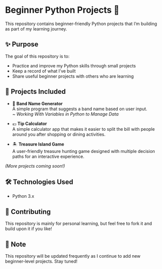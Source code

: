 # Beginner Python Projects 🐍

This repository contains beginner-friendly Python projects that I’m building as part of my learning journey.

## ✨ Purpose

The goal of this repository is to:
- Practice and improve my Python skills through small projects
- Keep a record of what I’ve built
- Share useful beginner projects with others who are learning

## 📁 Projects Included

- 🎸 **Band Name Generator**  
  A simple program that suggests a band name based on user input.    
  ~ *Working With Variables in Python to Manage Data*
  
- 💶 **Tip Calculator**  
  A simple calculator app that makes it easier to split the bill with people around you after shopping or dining activities.

- 🏝️ **Treasure Island Game**  
  A user-friendly treasure hunting game designed with multiple decision paths for an interactive experience.

*(More projects coming soon!)*

## 🛠 Technologies Used

- Python 3.x

## 🤝 Contributing

This repository is mainly for personal learning, but feel free to fork it and build upon it if you like!

## 📌 Note

This repository will be updated frequently as I continue to add new beginner-level projects. Stay tuned!
